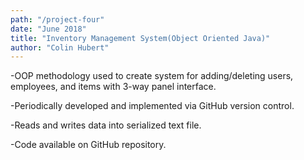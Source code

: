 ```yaml
---
path: "/project-four"
date: "June 2018"
title: "Inventory Management System(Object Oriented Java)"
author: "Colin Hubert"
---
```


-OOP methodology used to create system for adding/deleting users, employees, and items with 3-way panel interface.

-Periodically developed and implemented via GitHub version control.

-Reads and writes data into serialized text file.

-Code available on GitHub repository.